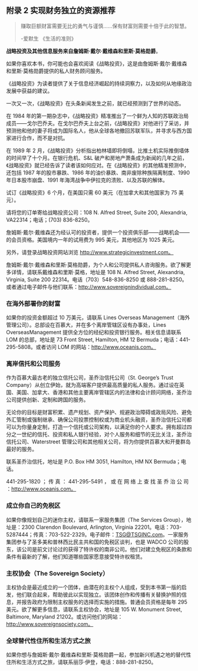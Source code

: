 ## 附录 2 实现财务独立的资源推荐

> 赚取巨额财富需要无比的勇气与谨慎……保有财富则需要十倍于此的智慧。
>
> -爱默生 《生活的准则》

**战略投资及其他信息服务来自詹姆斯·戴尔·戴维森和里斯·莫格勋爵**。

如果你喜欢本书，你可能也会喜欢阅读《战略投资》，这是由詹姆斯·戴尔·戴维森和里斯·莫格勋爵提供的私人财务顾问服务。

《战略投资》为读者提供了关于信息经济崛起的持续洞察力，以及如何从地缘政治发展中获益的建议。

一次又一次，《战略投资》在头条新闻发生之前，就已经预测到了世界的动态。

在 1984 年的第一期杂志中，《战略投资》精准推出了一个鲜为人知的苏联政治局成员——戈尔巴乔夫。在戈尔巴乔夫上台之前，《战略投资》对他进行了采访，并预测他和他的妻子将成为国际名人，他从全球各地撤回苏联军队，并寻求与西方国家进行合作，而不是对抗。

在 1989 年 2 月，《战略投资》分析指出柏林墙即将倒塌，比推土机实际推倒墙体的时间早了十个月。在银行危机、S&L 破产和房地产萧条成为新闻的几年之前，《战略投资》就已经告诉了读者该如何应对。在《战略投资》的其他精准预测中，还包括 1987 年的股市暴跌、1986 年的油价暴跌、南非废除种族隔离制度、1990 年日本股市崩盘、1991 年海湾战争中伊拉克的溃败、以及苏联的解体。

试订《战略投资》6 个月，在美国只需 60 美元（在加拿大和其他国家为 75 美元）。

请将您的订单寄给战略投资公司：108 N. Alfred Street, Suite 200, Alexandria, VA22314；电话；(703) 836-8250。

詹姆斯·戴尔·戴维森还为经认可的投资者，提供一个投资俱乐部——战略机会——的会员资格。美国境内一年的试用费为 995 美元，其他地区为 1025 美元。

另外，请登录战略投资网站浏览 http://www.strategicinvestment.com。

詹姆斯·戴尔·戴维森和里斯·莫格勋爵，为个人和公司提供私人咨询服务。欲了解更多详情，请联系戴维森和里斯·莫格，地址是 108 N. Alfred Street, Alexandria, Virginia, Suite 200 22314。电话（703）548-836-8250 或 888-281-8250。或者通过电子邮件与他们联系：http://www.sovereignindividual.com。

### 在海外部署你的财富

如果你的投资金额超过 10 万美元，请联系 Lines Overseas Management（海外管理公司）。总部设在百慕大，并在多个离岸管辖区设有办事处，Lines OverseasManagement 提供全方位的经纪和投资银行服务。相关信息请联系 LOM 的总部，地址是 73 Front Street, Hamilton, HM 12 Bermuda；电话：441-295-5808。或者访问 LOM 的网站：http://www.oceanis.com。

### 离岸信托和公司服务

作为百慕大最古老的独立信托公司，圣乔治信托公司（St. George’s Trust Company）从创立伊始，就为高端客户提供最高质量的私人服务。通过设在英国、美国、加拿大、香港和其他主要离岸管辖区内的法律和会计顾问网络，圣乔治公司提供创新、定制和跨国的服务。

无论你的目标是财富积累、遗产规划、资产保护、规避政治障碍或政局风险、避免外汇管制或强制继承、确保公司投票控制权或为商业机头融资，圣乔治信托公司都可以为你量身定制，打造一个信托或公司架构，以满足你的个人要求。拥有超过四分之一世纪的信托、投资和私人银行经验，对个人服务和细节的无比关注，圣乔治信托公司、Waterstreet 管理公司和其他相关公司，将为你提供百慕大和开曼群岛最好的服务。

联系圣乔治信托，地址是 P.O. Box HM 3051, Hamilton, HM NX Bermuda；电话。

441-295-1820 ； 传 真 ： 441-295-5491 ， 或 在 网 络 上 查 找 圣 乔 治 公 司 ：http://www.oceanis.com。

### 成立你自己的免税区

如果你像规划自己的迷你主权，请联系一家服务集团（The Services Group），地址是：2300 Clarendon Boulevard, Arlington, Virginia 22201。电话：703-5287444；传真：703-522-2329。电子邮件：TSG@TSGINC.com。一家服务集团参与了圣多美和普林西比民主共和国的免税区谈判，也是 WADCO 公司的股东，该公司是前文讨论过的获得了特许权的南非公司。他们对建立免税区的条款和条件有最新的了解，他们知道哪些国家愿意接受特许权租赁。

### 主权协会（The Sovereign Society）

主权协会是最近成立的一个团体，由潜在的主权个人组成，受到本书第一版的启发，他们联合起来，帮助彼此以实现独立。该团体创作和传播有关替换护照的信息，并报告政府为限制主权服务的选择而实施的措施。普通会员资格是每年 295 美元。欲了解更多信息，请联系主权协会，地址是 105 W. Monument Street, Baltimore, Maryland 21202。或访问他们的网站：http://www.sovereignsociety.com。

### 全球替代性住所和生活方式之旅

如果你想与詹姆斯·戴尔·戴维森和里斯·莫格勋爵一起，参加新兴机遇之地的替代性住所和生活方式之旅，请联系丽莎·伊登，电话：888-281-8250。
